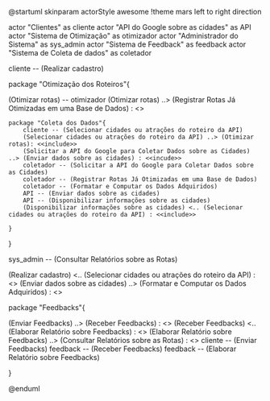 @startuml
skinparam actorStyle awesome
!theme mars
left to right direction

actor "Clientes" as cliente
actor "API do Google sobre as cidades" as API
actor "Sistema de Otimização" as  otimizador
actor "Administrador do Sistema" as sys_admin
actor "Sistema de Feedback" as feedback
actor "Sistema de Coleta de dados" as coletador

cliente -- (Realizar cadastro)




package "Otimização dos Roteiros"{


(Otimizar rotas) -- otimizador 
(Otimizar rotas) ..> (Registrar Rotas Já Otimizadas em uma Base de Dados) : <<include>>

    package "Coleta dos Dados"{
        cliente -- (Selecionar cidades ou atrações do roteiro da API)
        (Selecionar cidades ou atrações do roteiro da API) ..> (Otimizar rotas): <<include>>
        (Solicitar a API do Google para Coletar Dados sobre as Cidades) ..> (Enviar dados sobre as cidades) : <<incude>>
        coletador -- (Solicitar a API do Google para Coletar Dados sobre as Cidades)
        coletador -- (Registrar Rotas Já Otimizadas em uma Base de Dados)
        coletador -- (Formatar e Computar os Dados Adquiridos)
        API -- (Enviar dados sobre as cidades)
        API -- (Disponibilizar informações sobre as cidades)
        (Disponibilizar informações sobre as cidades) <.. (Selecionar cidades ou atrações do roteiro da API) : <<include>>

    }



}



sys_admin -- (Consultar Relatórios sobre as Rotas)




(Realizar cadastro) <.. (Selecionar cidades ou atrações do roteiro da API) : <<extends>>
(Enviar dados sobre as cidades) ..> (Formatar e Computar os Dados Adquiridos) : <<include>>


package "Feedbacks"{

(Enviar Feedbacks) ..> (Receber Feedbacks) : <<include>>
(Receber Feedbacks) <.. (Elaborar Relatório sobre Feedbacks) : <<extends>>
(Elaborar Relatório sobre Feedbacks) ..> (Consultar Relatórios sobre as Rotas) : <<extends>>
cliente -- (Enviar Feedbacks)
feedback -- (Receber Feedbacks)
feedback -- (Elaborar Relatório sobre Feedbacks)



}



@enduml
